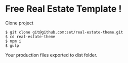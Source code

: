 # Free Real Estate Template !

Clone project
````
$ git clone git@github.com:set/real-estate-theme.git
$ cd real-estate-theme
$ npm i
$ gulp
````
Your production files exported to dist folder.
